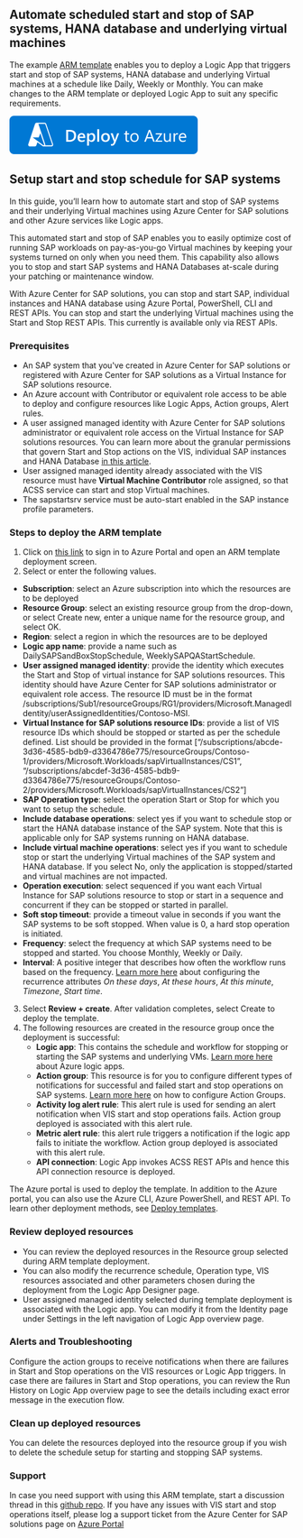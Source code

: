 ## Automate scheduled start and stop of SAP systems, HANA database and underlying virtual machines

The example [ARM template](https://github.com/ayushijamicrosoft/Azure-Center-for-SAP-solutions/blob/ayushija/logic-app-stop-fix/ScheduledStartandStopforSAPSystems/azuredeploy.json) enables you to deploy a Logic App that triggers start and stop of SAP systems, HANA database and underlying Virtual machines at a schedule like Daily, Weekly or Monthly. You can make changes to the ARM template or deployed Logic App to suit any specific requirements. 

[![Deploy To Azure](https://raw.githubusercontent.com/Azure/azure-quickstart-templates/master/1-CONTRIBUTION-GUIDE/images/deploytoazure.svg?sanitize=true)](https://portal.azure.com/#create/Microsoft.Template/uri/https%3A%2F%2Fraw.githubusercontent.com%2Fayushijamicrosoft%2FAzure-Center-for-SAP-solutions%2Fayushija%2Flogic-app-stop-fix%2FScheduledStartandStopforSAPSystems%2Fazuredeploy.json/createUIDefinitionUri/https%3A%2F%2Fraw.githubusercontent.com%2FAzure%2FAzure-Center-for-SAP-solutions%2Fmain%2FScheduledStartandStopforSAPSystems%2FcreateUiDefinition.json)

## Setup start and stop schedule for SAP systems
In this guide, you’ll learn how to automate start and stop of SAP systems and their underlying Virtual machines using Azure Center for SAP solutions and other Azure services like Logic apps. 

This automated start and stop of SAP enables you to easily optimize cost of running SAP workloads on pay-as-you-go Virtual machines by keeping your systems turned on only when you need them. This capability also allows you to stop and start SAP systems and HANA Databases at-scale during your patching or maintenance window. 

With Azure Center for SAP solutions, you can stop and start SAP, individual instances and HANA database using Azure Portal, PowerShell, CLI and REST APIs. You can stop and start the underlying Virtual machines using the Start and Stop REST APIs. This currently is available only via REST APIs.

### Prerequisites
- An SAP system that you've created in Azure Center for SAP solutions or registered with Azure Center for SAP solutions as a Virtual Instance for SAP solutions resource.
- An Azure account with Contributor or equivalent role access to be able to deploy and configure resources like Logic Apps, Action groups, Alert rules. 
- A user assigned managed identity with Azure Center for SAP solutions administrator or equivalent role access on the Virtual Instance for SAP solutions resources. You can learn more about the granular permissions that govern Start and Stop actions on the VIS, individual SAP instances and HANA Database [in this article](https://learn.microsoft.com/en-us/azure/sap/center-sap-solutions/manage-with-azure-rbac#start-sap-system).
- User assigned managed identity already associated with the VIS resource must have **Virtual Machine Contributor** role assigned, so that ACSS service can start and stop Virtual machines. 
- The sapstartsrv service must be auto-start enabled in the SAP instance profile parameters.

### Steps to deploy the ARM template
1.	Click on [this link](https://portal.azure.com/#create/Microsoft.Template/uri/https%3A%2F%2Fraw.githubusercontent.com%2FAzure%2FAzure-Center-for-SAP-solutions%2Fmain%2FScheduledStartandStopforSAPSystems%2Fazuredeploy.json/createUIDefinitionUri/https%3A%2F%2Fraw.githubusercontent.com%2FAzure%2FAzure-Center-for-SAP-solutions%2Fmain%2FScheduledStartandStopforSAPSystems%2FcreateUiDefinition.json) to sign in to Azure Portal and open an ARM template deployment screen.
2.	Select or enter the following values.
   - **Subscription**: select an Azure subscription into which the resources are to be deployed
   - **Resource Group**: select an existing resource group from the drop-down, or select Create new, enter a unique name for the resource group, and select OK.
   - **Region**: select a region in which the resources are to be deployed
   - **Logic app name**: provide a name such as DailySAPSandBoxStopSchedule, WeeklySAPQAStartSchedule.
   - **User assigned managed identity**: provide the identity which executes the Start and Stop of virtual instance for SAP solutions resources. This identity should have Azure Center for SAP solutions administrator or equivalent role access. The resource ID must be in the format /subscriptions/Sub1/resourceGroups/RG1/providers/Microsoft.ManagedIdentity/userAssignedIdentities/Contoso-MSI.
  - **Virtual Instance for SAP solutions resource IDs**: provide a list of VIS resource IDs which should be stopped or started as per the schedule defined. List should be provided in the format [“/subscriptions/abcde-3d36-4585-bdb9-d3364786e775/resourceGroups/Contoso-1/providers/Microsoft.Workloads/sapVirtualInstances/CS1”, “/subscriptions/abcdef-3d36-4585-bdb9-d3364786e775/resourceGroups/Contoso-2/providers/Microsoft.Workloads/sapVirtualInstances/CS2”]
   - **SAP Operation type**: select the operation Start or Stop for which you want to setup the schedule.
   - **Include database operations**: select yes if you want to schedule stop or start the HANA database instance of the SAP system. Note that this is applicable only for SAP systems running on HANA database. 
   - **Include virtual machine operations**: select yes if you want to schedule stop or start the underlying Virtual machines of the SAP system and HANA database. If you select No, only the application is stopped/started and virtual machines are not impacted.
  - **Operation execution**: select sequenced if you want each Virtual Instance for SAP solutions resource to stop or start in a sequence and concurrent if they can be stopped or started in parallel.
  - **Soft stop timeout**: provide a timeout value in seconds if you want the SAP systems to be soft stopped. When value is 0, a hard stop operation is initiated.
  - **Frequency**: select the frequency at which SAP systems need to be stopped and started. You choose Monthly, Weekly or Daily.
  - **Interval**: A positive integer that describes how often the workflow runs based on the frequency. [Learn more here](https://learn.microsoft.com/en-us/azure/connectors/connectors-native-recurrence?tabs=consumption#add-the-recurrence-trigger) about configuring the recurrence attributes *On these days*, *At these hours*, *At this minute*, *Timezone*, *Start time*.
  
3.	Select **Review + create**. After validation completes, select Create to deploy the template.
4.	The following resources are created in the resource group once the deployment is successful:
     - **Logic app**: This contains the schedule and workflow for stopping or starting the SAP systems and underlying VMs. [Learn more here](https://learn.microsoft.com/en-us/azure/logic-apps/logic-apps-overview) about Azure logic apps.
     - **Action group**: This resource is for you to configure different types of notifications for successful and failed start and stop operations on SAP systems. [Learn more here](https://learn.microsoft.com/en-us/azure/azure-monitor/alerts/action-groups) on how to configure Action Groups.
     - **Activity log alert rule**: This alert rule is used for sending an alert notification when VIS start and stop operations fails. Action group deployed is associated with this alert rule.
     - **Metric alert rule**: this alert rule triggers a notification if the logic app fails to initiate the workflow. Action group deployed is associated with this alert rule.
     - **API connection**: Logic App invokes ACSS REST APIs and hence this API connection resource is deployed.

The Azure portal is used to deploy the template. In addition to the Azure portal, you can also use the Azure CLI, Azure PowerShell, and REST API. To learn other deployment methods, see [Deploy templates](https://learn.microsoft.com/en-us/azure/azure-resource-manager/templates/deploy-cli).

### Review deployed resources
- You can review the deployed resources in the Resource group selected during ARM template deployment.
- You can also modify the recurrence schedule, Operation type, VIS resources associated and other parameters chosen during the deployment from the Logic App Designer page.
- User assigned managed identity selected during template deployment is associated with the Logic app. You can modify it from the Identity page under Settings in the left navigation of Logic App overview page.

### Alerts and Troubleshooting
Configure the action groups to receive notifications when there are failures in Start and Stop operations on the VIS resources or Logic App triggers. In case there are failures in Start and Stop operations, you can review the Run History on Logic App overview page to see the details including exact error message in the execution flow.

### Clean up deployed resources
You can delete the resources deployed into the resource group if you wish to delete the schedule setup for starting and stopping SAP systems.

### Support
In case you need support with using this ARM template, start a discussion thread in this [github repo](https://github.com/Azure/Azure-Center-for-SAP-solutions/discussions). If you have any issues with VIS start and stop operations itself, please log a support ticket from the Azure Center for SAP solutions page on [Azure Portal](https://aka.ms/acssportal)
